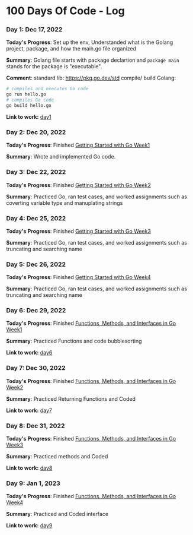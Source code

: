 # 100 Days Of Code - Log

### Day 1: Dec 17, 2022

**Today's Progress**: Set up the env, Understanded what is the Golang project, package, and how the main.go file organized

**Summary**: Golang file starts with package declartion and `package main` stands for the package is "executable".

**Comment**:
standard lib: https://pkg.go.dev/std
compile/ build Golang:
```bash
# compiles and executes Go code
go run hello.go
# compiles Go code
go build hello.go
```

**Link to work:** [day1](./snippets/day1)

### Day 2: Dec 20, 2022

**Today's Progress**: Finished [Getting Started with Go Week1](https://www.coursera.org/learn/golang-getting-started/home/week/1)

**Summary**: Wrote and implemented Go code.

### Day 3: Dec 22, 2022

**Today's Progress**: Finished [Getting Started with Go Week2](https://www.coursera.org/learn/golang-getting-started/home/week/2)

**Summary**: Practiced Go, ran test cases, and worked assignments such as coverting variable type and manuplating strings

### Day 4: Dec 25, 2022

**Today's Progress**: Finished [Getting Started with Go Week3](https://www.coursera.org/learn/golang-getting-started/home/week/3)

**Summary**: Practiced Go, ran test cases, and worked assignments such as truncating and searching name

### Day 5: Dec 26, 2022

**Today's Progress**: Finished [Getting Started with Go Week4](https://www.coursera.org/learn/golang-getting-started/home/week/4)

**Summary**: Practiced Go, ran test cases, and worked assignments such as truncating and searching name

### Day 6: Dec 29, 2022

**Today's Progress**: Finished [Functions, Methods, and Interfaces in Go Week1](https://www.coursera.org/learn/golang-functions-methods/home/week/1)

**Summary**: Practiced Functions and code bubblesorting

**Link to work:** [day6](./snippets/day6/sort)

### Day 7: Dec 30, 2022

**Today's Progress**: Finished [Functions, Methods, and Interfaces in Go Week2](https://www.coursera.org/learn/golang-functions-methods/home/week/2)

**Summary**: Practiced Returning Functions and Coded

**Link to work:** [day7](./snippets/day7/displacement)

### Day 8: Dec 31, 2022

**Today's Progress**: Finished [Functions, Methods, and Interfaces in Go Week3](https://www.coursera.org/learn/golang-functions-methods/home/week/3)

**Summary**: Practiced methods and Coded

**Link to work:** [day8](./snippets/day8/animal)

### Day 9: Jan 1, 2023

**Today's Progress**: Finished [Functions, Methods, and Interfaces in Go Week4](https://www.coursera.org/learn/golang-functions-methods/home/week/4)

**Summary**: Practiced and Coded interface

**Link to work:** [day9](./snippets/day9/animal)
